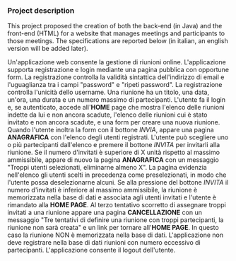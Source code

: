 ### Project description
This project proposed the creation of both the back-end (in Java) and the front-end (HTML) for a website that manages meetings and participants to those meetings. The specifications are reported below (in italian, an english version will be added later).


Un'applicazione web consente la gestione di riunioni online. 
L'applicazione supporta registrazione e login mediante una pagina pubblica con opportune form. La registrazione controlla la validità sintattica dell'indirizzo di email e l'uguaglianza tra i campi "password" e
"ripeti password". 
La registrazione controlla l'unicità dello username. Una riunione ha un titolo, una data, un'ora, una durata e un numero massimo di partecipanti. 
L'utente fa il login e, se autenticato, accede all'**HOME** page che mostra l'elenco delle riunioni indette da lui e non ancora scadute, l'elenco delle riunioni cui è stato invitato e non ancora scadute, e una form per creare una nuova riunione. 
Quando l'utente inoltra la form con il bottone _INVIA_, appare una pagina **ANAGRAFICA** con l'elenco degli utenti registrati. L'utente può scegliere uno o più partecipanti dall'elenco e premere il bottone _INVITA_ per invitarli alla riunione. 
Se il numero d'invitati è superiore di X unità rispetto al massimo ammissibile, appare di nuovo la pagina **ANAGRAFICA** con un messaggio "Troppi utenti selezionati, eliminarne almeno X". 
La pagina evidenzia nell'elenco gli utenti scelti in precedenza come preselezionati, in modo che l'utente possa deselezionarne alcuni. Se alla pressione del bottone _INVITA_ il numero d'invitati è inferiore al massimo ammissibile, 
la riunione è memorizzata nella base di dati e associata agli utenti invitati e l'utente è rimandato alla **HOME PAGE**. Al terzo tentativo scorretto di assegnare troppi invitati a una riunione appare una pagina **CANCELLAZIONE** con un messaggio 
"Tre tentativi di definire una riunione con troppi partecipanti, la riunione non sarà creata" e un link per tornare all'**HOME PAGE**. In questo caso la riunione NON è memorizzata nella base di dati.
L'applicazione non deve registrare nella base di dati riunioni con numero eccessivo di partecipanti. L'applicazione consente il logout dell'utente.

